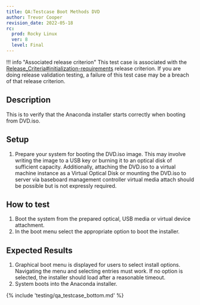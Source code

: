 ```yaml
---
title: QA:Testcase Boot Methods DVD
author: Trevor Cooper
revision_date: 2022-05-18
rc:
  prod: Rocky Linux
  ver: 8
  level: Final
---
```


!!! info "Associated release criterion"
    This test case is associated with the [Release_Criteria#initialization-requirements](release_criteria.md#initialization-requirements) release criterion. If you are doing release validation testing, a failure of this test case may be a breach of that release criterion.

## Description
This is to verify that the Anaconda installer starts correctly when booting from DVD.iso.

## Setup
1. Prepare your system for booting the DVD.iso image. This may involve writing the image to a USB key or burning it to an optical disk of sufficient capacity. Additionally, attaching the DVD.iso to a virtual machine instance as a Virtual Optical Disk or mounting the DVD.iso to server via baseboard management controller virtual media attach should be possible but is not expressly required.

## How to test
1. Boot the system from the prepared optical, USB media or virtual device attachment.
2. In the boot menu select the appropriate option to boot the installer.

## Expected Results
1. Graphical boot menu is displayed for users to select install options. Navigating the menu and selecting entries must work. If no option is selected, the installer should load after a reasonable timeout.
2. System boots into the Anaconda installer.

{% include 'testing/qa_testcase_bottom.md' %}
